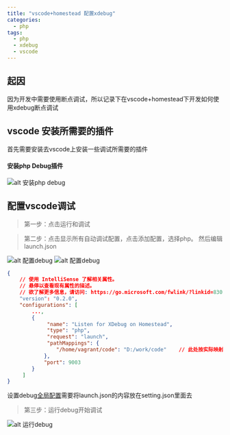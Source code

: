 ```yaml
---
title: "vscode+homestead 配置xdebug"
categories:
  - php
tags:
  - php
  - xdebug
  - vscode
---
```

## 起因
因为开发中需要使用断点调试，所以记录下在vscode+homestead下开发如何使用xdebug断点调试

## vscode 安装所需要的插件
首先需要安装去vscode上安装一些调试所需要的插件

#### 安装php Debug插件
![alt 安装php debug]('/assets/images/vscode_install_phpdebug.png')

## 配置vscode调试
> 第一步：点击运行和调试

> 第二步：点击显示所有自动调试配置，点击添加配置，选择php。
> 然后编辑launch.json

![alt 配置debug]('/assets/images/vscode_phpdebug_one.png')
![alt 配置debug]('/assets/images/vscode_phpdebug_two.png')

```json
{
    // 使用 IntelliSense 了解相关属性。 
    // 悬停以查看现有属性的描述。
    // 欲了解更多信息，请访问: https://go.microsoft.com/fwlink/?linkid=830387
    "version": "0.2.0",
    "configurations": [
        ...,
        {
             "name": "Listen for XDebug on Homestead",
             "type": "php",
             "request": "launch",
             "pathMappings": {
                "/home/vagrant/code": "D:/work/code"    // 此处按实际映射路径填写
            },
            "port": 9003
        }
     ]
}
```
设置debug[全局配置](https://code.visualstudio.com/docs/editor/debugging#_global-launch-configuration)需要将launch.json的内容放在setting.json里面去

> 第三步：运行debug开始调试

![alt 运行debug]('/assets/images/vscode_run_phpdebug.png')
